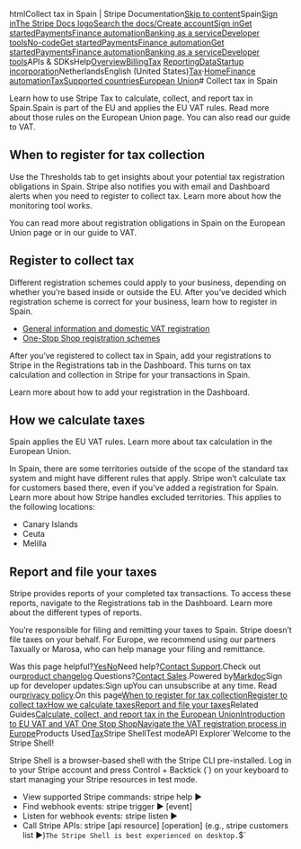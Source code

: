 htmlCollect tax in Spain | Stripe Documentation[Skip to content](#main-content)Spain[Sign in](https://dashboard.stripe.com/login?redirect=https%3A%2F%2Fdocs.stripe.com%2Ftax%2Fsupported-countries%2Feuropean-union%2Fspain)[The Stripe Docs logo](/)[Search the docs/](#)[Create account](https://dashboard.stripe.com/register)[Sign in](https://dashboard.stripe.com/login?redirect=https%3A%2F%2Fdocs.stripe.com%2Ftax%2Fsupported-countries%2Feuropean-union%2Fspain)[Get started](/get-started)[Payments](/payments)[Finance automation](/finance-automation)[Banking as a service](/financial-services)[Developer tools](/development)[No-code](/no-code)[Get started](/get-started)[Payments](/payments)[Finance automation](/finance-automation)[](#)[Get started](/get-started)[Payments](/payments)[Finance automation](/finance-automation)[Banking as a service](/financial-services)[Developer tools](/development)[](#)APIs & SDKsHelp[Overview](/docs/finance-automation)[Billing](#)[Tax](#)
[Reporting](#)[Data](#)[Startup incorporation](#)NetherlandsEnglish (United States)[](#)[](#)[Tax](/tax)·[Home](/docs)[Finance automation](/docs/finance-automation)[Tax](/docs/tax)[Supported countries](/docs/tax/supported-countries)[European Union](/docs/tax/supported-countries/european-union)# Collect tax in Spain

Learn how to use Stripe Tax to calculate, collect, and report tax in Spain.Spain is part of the EU and applies the EU VAT rules. Read more about those rules on the European Union page. You can also read our guide to VAT.

## When to register for tax collection

Use the Thresholds tab to get insights about your potential tax registration obligations in Spain. Stripe also notifies you with email and Dashboard alerts when you need to register to collect tax. Learn more about how the monitoring tool works.

You can read more about registration obligations in Spain on the European Union page or in our guide to VAT.

## Register to collect tax

Different registration schemes could apply to your business, depending on whether you’re based inside or outside the EU. After you’ve decided which registration scheme is correct for your business, learn how to register in Spain.

- [General information and domestic VAT registration](https://sede.agenciatributaria.gob.es/Sede/en_gb/iva.html)
- [One-Stop Shop registration schemes](https://sede.agenciatributaria.gob.es/Sede/en_gb/iva/iva-comercio-electronico/nuevos-regimenes-especiales-ventanilla-unica.html)

After you’ve registered to collect tax in Spain, add your registrations to Stripe in the Registrations tab in the Dashboard. This turns on tax calculation and collection in Stripe for your transactions in Spain.

Learn more about how to add your registration in the Dashboard.

## How we calculate taxes

Spain applies the EU VAT rules. Learn more about tax calculation in the European Union.

In Spain, there are some territories outside of the scope of the standard tax system and might have different rules that apply. Stripe won’t calculate tax for customers based there, even if you’ve added a registration for Spain. Learn more about how Stripe handles excluded territories. This applies to the following locations:

- Canary Islands
- Ceuta
- Melilla

## Report and file your taxes

Stripe provides reports of your completed tax transactions. To access these reports, navigate to the Registrations tab in the Dashboard. Learn more about the different types of reports.

You’re responsible for filing and remitting your taxes to Spain. Stripe doesn’t file taxes on your behalf. For Europe, we recommend using our partners Taxually or Marosa, who can help manage your filing and remittance.

Was this page helpful?[Yes](#)[No](#)Need help?[Contact Support](https://support.stripe.com/).Check out our[product changelog](https://stripe.com/blog/changelog).Questions?[Contact Sales](https://stripe.com/contact/sales).Powered by[Markdoc](https://markdoc.dev)Sign up for developer updates:Sign upYou can unsubscribe at any time. Read our[privacy policy](https://stripe.com/privacy).On this page[When to register for tax collection](#when-to-register-for-tax-collection)[Register to collect tax](#register-to-collect-tax)[How we calculate taxes](#how-we-calculate-taxes)[Report and file your taxes](#report-and-file-your-taxes)Related Guides[Calculate, collect, and report tax in the European Union](/docs/tax/supported-countries/european-union)[Introduction to EU VAT and VAT One Stop Shop](https://stripe.com/guides/introduction-to-eu-vat-and-vat-oss)[Navigate the VAT registration process in Europe](https://stripe.com/guides/tax-registration-process-europe)Products Used[Tax](/tax)Stripe ShellTest modeAPI Explorer[](https://stripe.com/docs/stripe-cli#install)`Welcome to the Stripe Shell!

Stripe Shell is a browser-based shell with the Stripe CLI pre-installed. Log in to your
Stripe account and press Control + Backtick (`) on your keyboard to start managing your Stripe
resources in test mode.

- View supported Stripe commands: stripe help ▶️
- Find webhook events: stripe trigger ▶️ [event]
- Listen for webhook events: stripe listen ▶
- Call Stripe APIs: stripe [api resource] [operation] (e.g., stripe customers list ▶️)`The Stripe Shell is best experienced on desktop.`$`
